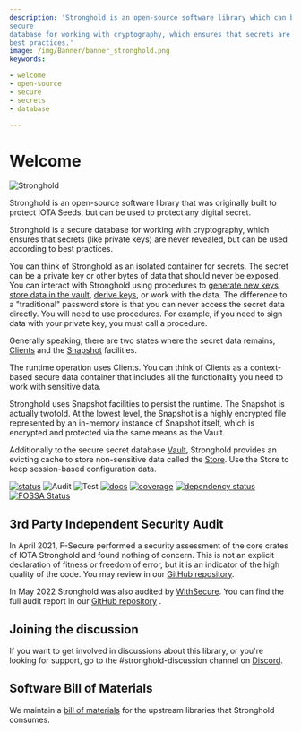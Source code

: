 ```yaml
---
description: 'Stronghold is an open-source software library which can be used to protect any digital secret. It is a
secure
database for working with cryptography, which ensures that secrets are never revealed - but can be used according to
best practices.'
image: /img/Banner/banner_stronghold.png
keywords:

- welcome
- open-source
- secure
- secrets
- database

---
```


# Welcome

![Stronghold](/img/Banner/banner_stronghold.png)

Stronghold is an open-source software library that was originally built to protect IOTA Seeds, but can be used to
protect any digital secret.

Stronghold is a secure database for working with cryptography, which ensures that secrets (like private keys) are never
revealed, but can be used according to best practices.

You can think of Stronghold as an isolated container for secrets. The secret can be a private key or other bytes of data that should never be exposed. You can interact with Stronghold using procedures to [generate new keys](how_tos/cli/generate_key_pair.mdx), [store data in the vault](how_tos/cli/store_read_write.mdx), [derive keys](how_tos/cli/derive_slip_10.mdx), or work with the data. The difference to a "traditional" password store is that you can never access the secret data directly. You will need to use procedures. For example, if you need to sign data with your private key, you must call a procedure.

Generally speaking, there are two states where the secret data remains, [Clients](reference/structure/client.md) and the [Snapshot](reference/structure/engine/snapshot.md) facilities.

The runtime operation uses Clients. You can think of Clients as a context-based secure data container that includes all the functionality you need to work with sensitive data. 

Stronghold uses Snapshot facilities to persist the runtime. The Snapshot is actually twofold. At the lowest level, the Snapshot is a highly encrypted file represented by an in-memory instance of Snapshot itself, which is encrypted and protected via the same means as the Vault.

Additionally to the secure secret database [Vault](reference/structure/engine/vault.md), Stronghold provides an evicting cache to store non-sensitive data called the [Store](reference/structure/engine/store.md). Use the Store to keep session-based configuration data. 

[![status](https://img.shields.io/badge/Status-Beta-green.svg)](https://github.com/iotaledger/stronghold.rs)
![Audit](https://github.com/iotaledger/stronghold.rs/workflows/Audit/badge.svg?branch=dev)
![Test](https://github.com/iotaledger/stronghold.rs/workflows/Test/badge.svg)
[![docs](https://img.shields.io/badge/Docs-Official-green.svg)](https://stronghold.docs.iota.org)
[![coverage](https://coveralls.io/repos/github/iotaledger/stronghold.rs/badge.svg?branch=dev)](https://coveralls.io/github/iotaledger/stronghold.rs?branch=dev)
[![dependency status](https://deps.rs/repo/github/iotaledger/stronghold.rs/status.svg)](https://deps.rs/repo/github/iotaledger/stronghold.rs)
[![FOSSA Status](https://app.fossa.com/api/projects/git%2Bgithub.com%2Fiotaledger%2Fstronghold.rs.svg?type=shield)](https://app.fossa.com/projects/git%2Bgithub.com%2Fiotaledger%2Fstronghold.rs?ref=badge_shield)

## 3rd Party Independent Security Audit

In April 2021, F-Secure performed a security assessment of the core crates of IOTA Stronghold and found nothing of
concern. This is not an explicit declaration of fitness or freedom of error, but it is an indicator of the high quality
of the code. You may review in our
[GitHub repository](https://github.com/iotaledger/stronghold.rs/blob/dev/documentation/docs/meta/Audit.pdf).

In May 2022 Stronghold was also audited by [WithSecure](https://www.withsecure.com/en/home). You can find the full
audit report in our
[GitHub repository](https://github.com/iotaledger/stronghold.rs/blob/dev/2022-05-04-IOTA-Stronghold-statement-of-work-performed-1.pdf)
.

## Joining the discussion

If you want to get involved in discussions about this library, or you're looking for support, go to the
#stronghold-discussion channel on [Discord](https://discord.iota.org).

## Software Bill of Materials

We maintain a [bill of materials](https://github.com/iotaledger/stronghold.rs/raw/dev/S-BOM.pdf) for the upstream
libraries that Stronghold consumes. 
